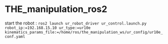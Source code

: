 # THE_manipulation_ros2
start the robot :
``` ros2 launch ur_robot_driver ur_control.launch.py robot_ip:=192.168.15.10 ur_type:=ur10e  kinematics_params_file:=/home/ros/the_manipulation_ws/ur_config/ur10e_conf.yaml  ```